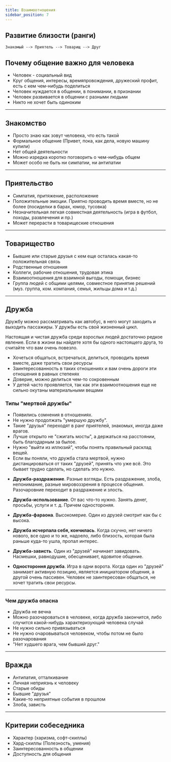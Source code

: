 ```yaml
---
title: Взаимоотношения
sidebar_position: 7
---
```


## Развитие близости (ранги)

```
Знакомый --> Приятель --> Товарищ --> Друг
```

## Почему общение важно для человека

- Человек - социальный вид
- Круг общения, интересы, времяпровождения, дружеский профит, есть с кем чем-нибудь поделиться
- Человек нуждается в общении, в понимании, в признании
- Человек развивается в общении с разными людьми
- Никто не хочет быть одиноким

---

## Знакомство

- Просто знаю как зовут человека, что есть такой
- Формальное общение (Привет, пока, как дела, новую машину купили)
- Нет общей деятельности
- Можно изредка коротко поговорить о чем-нибудь общем
- Может особо не быть ни симпатии, ни антипатии

---

## Приятельство

- Симпатия, притяжение, расположение
- Положительные эмоции. Приятно проводить время вместе, но не более (посиделки в барах, юмор, тусовка)
- Незначительная легкая совместная деятельность (игра в футбол, походы, развлечения и пр.)
- Может перерасти в товарищеские отношения

---

## Товарищество

- Бывшие или старые друзья с кем еще осталась какая-то положительная связь
- Родственные отношения
- Коллеги, рабочие отношения, трудовая этика
- Взаимоотношения для взаимной выгоды, помощи, бизнес
- Группа людей с общими целями, совместное принятие решений (муз. группа, ком. компания, семья, жильцы дома и т.д.)

---

## Дружба

Дружбу можно рассматривать как автобус, в него могут заходить и выходить пассажиры. У дружбы есть свой жизненный цикл.

Настоящая и чистая дружба среди взрослых людей достаточно редкое явление. Если в жизни вы найдете хотя бы одного настоящего друга, то считайте что вам очень повезло. 

- Хочеться общаться, встречаться, делиться, проводить время вместе, даже тратить свои ресурсы
- Заинтересованность в таких отношениях и вам очень дороги эти отношения в равных степенях
- Доверие, можно делиться чем-то сокровенным
- У детей часто проявляется, так как эти взаимоотношения еще не сильно окутаны материальными вещами

### Типы "мертвой дружбы"

- Появились сомнения в отношениях.
- Не нужно продолжать "умершую дружбу". 
- Такие "друзья" переходят в ранг приятелей, знакомых, иногда даже врагов. 
- Лучше открыто не "сжигать мосты", а держаться на расстоянии, быть благодарным за былое.
- Нужно "выйти из иллюзий", чтобы понять правильный расклад вещей.
- Если вы поняли, что дружба стала мертвой, нужно дистанцироваться от таких "друзей", принять что уже всё. Это бывает трудно сделать, но сделать это нужно. 

* **Дружба-раздражение**. Разные взгляды. Есть раздражение, злоба, непонимание, разные мировоззрения в процессе общения. Разочаровние переходит в раздражение и злость.

* **Дружба-использование**. От вас что-то нужно. Занять денег, просьбы, услуги и т. д. Причем одностороняя.

* **Дружба-фараона**. Высокомерие. Один из друзей смотрит как бы с высока.

* **Дружба исчерпала себя, кончилась**. Когда скучно, нет ничего нового, все одно и то же, надоело, либо близость, которая была раньше куда-то ушла, пропал интерес.

* **Дружба-зависть**. Один из "друзей" начинает завидовать. Насмешки, равнодушие, обесценивает, ядовитое общение.

* **Одностороння дружба**. Игра в одни ворота. Когда один из "друзей" занимает активную позицию, является инициатором общения, а другой очень пассивен. Человек не заинтересован общаться, не хочет тратить свои ресурсы.

---

### Чем дружба опасна

- Дружба не вечна
- Можно разочароваться в человеке, когда дружба закончится, либо случится какой-нибудь характеризующий человека случай
- Не нужно сильно привязываться
- Не нужно очаровываться человеком, чтобы потом не было разочарования
- "Нет худшего врага, чем бывший друг."

---

## Вражда

- Антипатия, отталкивание
- Личная неприязнь к человеку
- Старые обиды
- Бывшие "друзья"
- Какие-то неприятные события в прошлом
- Злоба, зависть

---

## Критерии собеседника

- Характер (харизма, софт-скиллы)
- Хард-скиллы (Полезность, умения) 
- Заинтересованность в общении
- Доступность для общения
